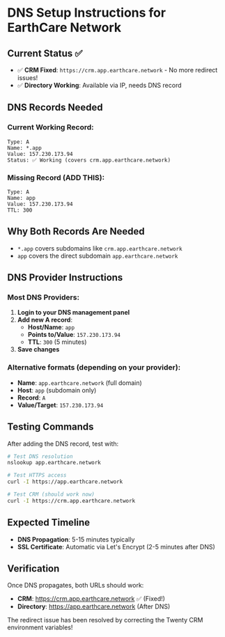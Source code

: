 # DNS Setup Instructions for EarthCare Network

## Current Status ✅

- ✅ **CRM Fixed**: `https://crm.app.earthcare.network` - No more redirect issues!
- ✅ **Directory Working**: Available via IP, needs DNS record

## DNS Records Needed

### Current Working Record:
```
Type: A
Name: *.app  
Value: 157.230.173.94
Status: ✅ Working (covers crm.app.earthcare.network)
```

### Missing Record (ADD THIS):
```
Type: A
Name: app
Value: 157.230.173.94
TTL: 300
```

## Why Both Records Are Needed

- `*.app` covers subdomains like `crm.app.earthcare.network` 
- `app` covers the direct subdomain `app.earthcare.network`

## DNS Provider Instructions

### Most DNS Providers:
1. **Login to your DNS management panel**
2. **Add new A record**:
   - **Host/Name**: `app`
   - **Points to/Value**: `157.230.173.94`
   - **TTL**: `300` (5 minutes)
3. **Save changes**

### Alternative formats (depending on your provider):
- **Name**: `app.earthcare.network` (full domain)
- **Host**: `app` (subdomain only)
- **Record**: `A` 
- **Value/Target**: `157.230.173.94`

## Testing Commands

After adding the DNS record, test with:

```bash
# Test DNS resolution
nslookup app.earthcare.network

# Test HTTPS access  
curl -I https://app.earthcare.network

# Test CRM (should work now)
curl -I https://crm.app.earthcare.network
```

## Expected Timeline

- **DNS Propagation**: 5-15 minutes typically
- **SSL Certificate**: Automatic via Let's Encrypt (2-5 minutes after DNS)

## Verification

Once DNS propagates, both URLs should work:
- **CRM**: https://crm.app.earthcare.network ✅ (Fixed!)
- **Directory**: https://app.earthcare.network (After DNS)

The redirect issue has been resolved by correcting the Twenty CRM environment variables!